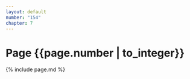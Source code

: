 ```yaml
---
layout: default
number: "154"
chapter: 7
---
```


# Page {{page.number | to_integer}}
{% include page.md %}
